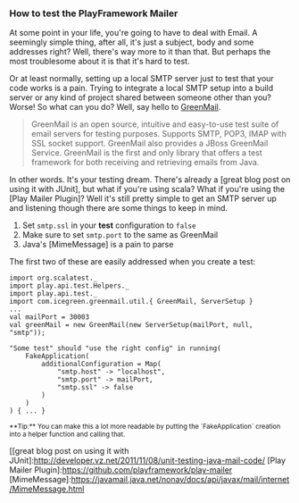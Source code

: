 ### How to test the PlayFramework Mailer

At some point in your life, you're going to have to deal with Email. A 
seemingly simple thing, after all, it's just a subject, body and some 
addresses right? Well, there's way more to it than that. But perhaps the 
most troublesome about it is that it's hard to test.

Or at least normally, setting up a local SMTP server just to test that 
your code works is a pain. Trying to integrate a local SMTP setup into 
a build server or any kind of project shared between someone other than 
you? Worse! So what can you do? Well, say hello to [GreenMail]. 

>GreenMail is an open source, intuitive and easy-to-use test suite of email servers for testing purposes. Supports SMTP, POP3, IMAP with SSL socket support. GreenMail also provides a JBoss GreenMail Service. GreenMail is the first and only library that offers a test framework for both receiving and retrieving emails from Java.

In other words. It's your testing dream. There's already a [great blog
post on using it with JUnit], but what if you're using scala? What if 
you're using the [Play Mailer Plugin]? Well it's still pretty simple 
to get an SMTP server up and listening though there are some things to 
keep in mind.

1. Set `smtp.ssl` in your **test** configuration to `false`
2. Make sure to set `smtp.port` to the same as GreenMail
3. Java's [MimeMessage] is a pain to parse 

The first two of these are easily addressed when you create a test: 

	import org.scalatest._
	import play.api.test.Helpers._
	import play.api.test._
	import com.icegreen.greenmail.util.{ GreenMail, ServerSetup }
	...
	val mailPort = 30003
	val greenMail = new GreenMail(new ServerSetup(mailPort, null, "smtp"));

	"Some test" should "use the right config" in running(		
		FakeApplication(
			additionalConfiguration = Map(
				"smtp.host" -> "localhost",
				"smtp.port" -> mailPort,
				"smtp.ssl" -> false
			)
		)
	) { ... }


<small>
**Tip:** You can make this a lot more readable by putting the 
`FakeApplication` creation into a helper function and calling that.
</small>




[GreenMail]:https://github.com/greenmail-mail-test/greenmail
[[great blog post on using it with JUnit]:http://developer.vz.net/2011/11/08/unit-testing-java-mail-code/
[Play Mailer Plugin]:https://github.com/playframework/play-mailer
[MimeMessage]:https://javamail.java.net/nonav/docs/api/javax/mail/internet/MimeMessage.html